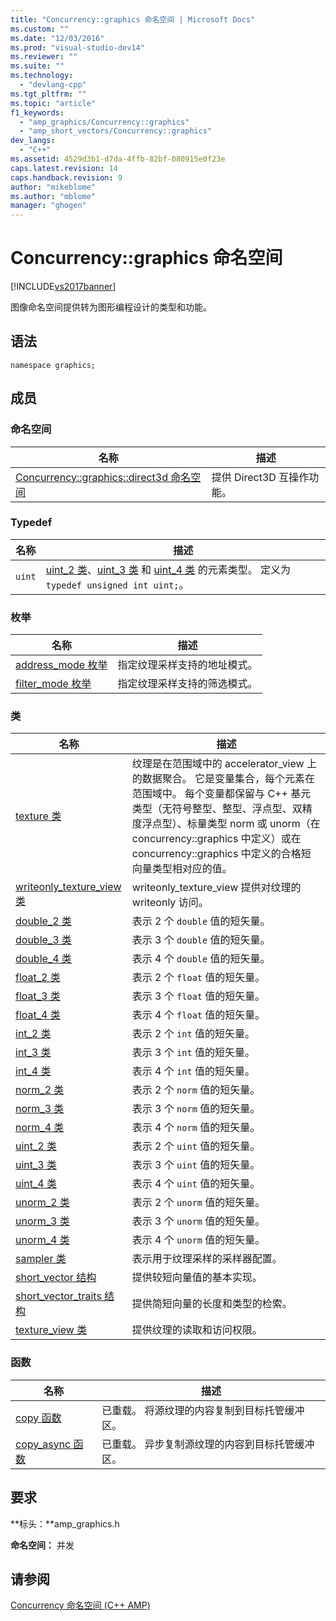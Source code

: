 ```yaml
---
title: "Concurrency::graphics 命名空间 | Microsoft Docs"
ms.custom: ""
ms.date: "12/03/2016"
ms.prod: "visual-studio-dev14"
ms.reviewer: ""
ms.suite: ""
ms.technology: 
  - "devlang-cpp"
ms.tgt_pltfrm: ""
ms.topic: "article"
f1_keywords: 
  - "amp_graphics/Concurrency::graphics"
  - "amp_short_vectors/Concurrency::graphics"
dev_langs: 
  - "C++"
ms.assetid: 4529d3b1-d7da-4ffb-82bf-080915e0f23e
caps.latest.revision: 14
caps.handback.revision: 9
author: "mikeblome"
ms.author: "mblome"
manager: "ghogen"
---
```

# Concurrency::graphics 命名空间
[!INCLUDE[vs2017banner](../../../assembler/inline/includes/vs2017banner.md)]

图像命名空间提供转为图形编程设计的类型和功能。  
  
## 语法  
  
```  
namespace graphics;  
```  
  
## 成员  
  
### 命名空间  
  
|名称|描述|  
|--------|--------|  
|[Concurrency::graphics::direct3d 命名空间](../../../parallel/amp/reference/concurrency-graphics-direct3d-namespace.md)|提供 Direct3D 互操作功能。|  
  
### Typedef  
  
|名称|描述|  
|--------|--------|  
|`uint`|[uint\_2 类](../../../parallel/amp/reference/uint-2-class.md)、[uint\_3 类](../../../parallel/amp/reference/uint-3-class.md) 和 [uint\_4 类](../../../parallel/amp/reference/uint-4-class.md) 的元素类型。  定义为 `typedef unsigned int uint;`。|  
  
### 枚举  
  
|名称|描述|  
|--------|--------|  
|[address\_mode 枚举](../Topic/address_mode%20Enumeration.md)|指定纹理采样支持的地址模式。|  
|[filter\_mode 枚举](../Topic/filter_mode%20Enumeration.md)|指定纹理采样支持的筛选模式。|  
  
### 类  
  
|名称|描述|  
|--------|--------|  
|[texture 类](../../../parallel/amp/reference/texture-class.md)|纹理是在范围域中的 accelerator\_view 上的数据聚合。  它是变量集合，每个元素在范围域中。  每个变量都保留与 C\+\+ 基元类型（无符号整型、整型、浮点型、双精度浮点型）、标量类型 norm 或 unorm（在 concurrency::graphics 中定义）或在 concurrency::graphics 中定义的合格短向量类型相对应的值。|  
|[writeonly\_texture\_view 类](../../../parallel/amp/reference/writeonly-texture-view-class.md)|writeonly\_texture\_view 提供对纹理的 writeonly 访问。|  
|[double\_2 类](../../../parallel/amp/reference/double-2-class.md)|表示 2 个 `double` 值的短矢量。|  
|[double\_3 类](../../../parallel/amp/reference/double-3-class.md)|表示 3 个 `double` 值的短矢量。|  
|[double\_4 类](../../../parallel/amp/reference/double-4-class.md)|表示 4 个 `double` 值的短矢量。|  
|[float\_2 类](../../../parallel/amp/reference/float-2-class.md)|表示 2 个 `float` 值的短矢量。|  
|[float\_3 类](../../../parallel/amp/reference/float-3-class.md)|表示 3 个 `float` 值的短矢量。|  
|[float\_4 类](../../../parallel/amp/reference/float-4-class.md)|表示 4 个 `float` 值的短矢量。|  
|[int\_2 类](../../../parallel/amp/reference/int-2-class.md)|表示 2 个 `int` 值的短矢量。|  
|[int\_3 类](../../../parallel/amp/reference/int-3-class.md)|表示 3 个 `int` 值的短矢量。|  
|[int\_4 类](../../../parallel/amp/reference/int-4-class.md)|表示 4 个 `int` 值的短矢量。|  
|[norm\_2 类](../../../parallel/amp/reference/norm-2-class.md)|表示 2 个 `norm` 值的短矢量。|  
|[norm\_3 类](../../../parallel/amp/reference/norm-3-class.md)|表示 3 个 `norm` 值的短矢量。|  
|[norm\_4 类](../../../parallel/amp/reference/norm-4-class.md)|表示 4 个 `norm` 值的短矢量。|  
|[uint\_2 类](../../../parallel/amp/reference/uint-2-class.md)|表示 2 个 `uint` 值的短矢量。|  
|[uint\_3 类](../../../parallel/amp/reference/uint-3-class.md)|表示 3 个 `uint` 值的短矢量。|  
|[uint\_4 类](../../../parallel/amp/reference/uint-4-class.md)|表示 4 个 `uint` 值的短矢量。|  
|[unorm\_2 类](../../../parallel/amp/reference/unorm-2-class.md)|表示 2 个 `unorm` 值的短矢量。|  
|[unorm\_3 类](../../../parallel/amp/reference/unorm-3-class.md)|表示 3 个 `unorm` 值的短矢量。|  
|[unorm\_4 类](../../../parallel/amp/reference/unorm-4-class.md)|表示 4 个 `unorm` 值的短矢量。|  
|[sampler 类](../../../parallel/amp/reference/sampler-class.md)|表示用于纹理采样的采样器配置。|  
|[short\_vector 结构](../../../parallel/amp/reference/short-vector-structure.md)|提供较短向量值的基本实现。|  
|[short\_vector\_traits 结构](../../../parallel/amp/reference/short-vector-traits-structure.md)|提供简短向量的长度和类型的检索。|  
|[texture\_view 类](../../../parallel/amp/reference/texture-view-class.md)|提供纹理的读取和访问权限。|  
  
### 函数  
  
|名称|描述|  
|--------|--------|  
|[copy 函数](../Topic/copy%20Function.md)|已重载。  将源纹理的内容复制到目标托管缓冲区。|  
|[copy\_async 函数](../Topic/copy_async%20Function.md)|已重载。  异步复制源纹理的内容到目标托管缓冲区。|  
  
## 要求  
 **标头：**amp\_graphics.h  
  
 **命名空间：** 并发  
  
## 请参阅  
 [Concurrency 命名空间 \(C\+\+ AMP\)](../../../parallel/amp/reference/concurrency-namespace-cpp-amp.md)